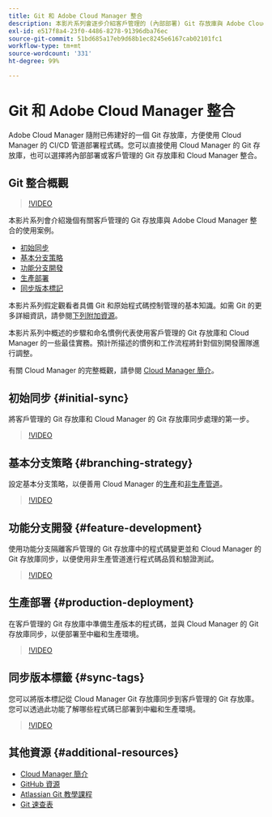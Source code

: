 ```yaml
---
title: Git 和 Adobe Cloud Manager 整合
description: 本影片系列會逐步介紹客戶管理的 (內部部署) Git 存放庫與 Adobe Cloud Manager 的設定和整合。
exl-id: e517f8a4-23f0-4486-8278-91396dba76ec
source-git-commit: 51bd685a17eb9d68b1ec8245e6167cab02101fc1
workflow-type: tm+mt
source-wordcount: '331'
ht-degree: 99%

---
```



# Git 和 Adobe Cloud Manager 整合

Adobe Cloud Manager 隨附已佈建好的一個 Git 存放庫，方便使用 Cloud Manager 的 CI/CD 管道部署程式碼。您可以直接使用 Cloud Manager 的 Git 存放庫，也可以選擇將內部部署或客戶管理的 Git 存放庫和 Cloud Manager 整合。

## Git 整合概觀

>[!VIDEO](https://video.tv.adobe.com/v/28710/)

本影片系列會介紹幾個有關客戶管理的 Git 存放庫與 Adobe Cloud Manager 整合的使用案例。

* [初始同步](#initial-sync)
* [基本分支策略](#branching-strategy)
* [功能分支開發](#feature-development)
* [生產部署](#production-deployment)
* [同步版本標記](#sync-tags)

本影片系列假定觀看者具備 Git 和原始程式碼控制管理的基本知識。如需 Git 的更多詳細資訊，請參閱[下列附加資源](#additional-resources)。

本影片系列中概述的步驟和命名慣例代表使用客戶管理的 Git 存放庫和 Cloud Manager 的一些最佳實務。預計所描述的慣例和工作流程將針對個別開發團隊進行調整。

有關 Cloud Manager 的完整概觀，請參閱 [Cloud Manager 簡介](/help/introduction.md)。

## 初始同步 {#initial-sync}

將客戶管理的 Git 存放庫和 Cloud Manager 的 Git 存放庫同步處理的第一步。

>[!VIDEO](https://video.tv.adobe.com/v/28711/?quality=12)

## 基本分支策略 {#branching-strategy}

設定基本分支策略，以便善用 Cloud Manager 的[生產](/help/using/production-pipelines.md)和[非生產管道](/help/using/non-production-pipelines.md)。

>[!VIDEO](https://video.tv.adobe.com/v/28712/?quality=12)

## 功能分支開發 {#feature-development}

使用功能分支隔離客戶管理的 Git 存放庫中的程式碼變更並和 Cloud Manager 的 Git 存放庫同步，以便使用非生產管道進行程式碼品質和驗證測試。

>[!VIDEO](https://video.tv.adobe.com/v/28723/?quality=12)

## 生產部署 {#production-deployment}

在客戶管理的 Git 存放庫中準備生產版本的程式碼，並與 Cloud Manager 的 Git 存放庫同步，以便部署至中繼和生產環境。

>[!VIDEO](https://video.tv.adobe.com/v/28724/?quality=12)

## 同步版本標籤 {#sync-tags}

您可以將版本標記從 Cloud Manager Git 存放庫同步到客戶管理的 Git 存放庫。您可以透過此功能了解哪些程式碼已部署到中繼和生產環境。

>[!VIDEO](https://video.tv.adobe.com/v/28725/?quality=12)

## 其他資源 {#additional-resources}

* [Cloud Manager 簡介](/help/introduction.md)
* [GitHub 資源](https://docs.github.com/en/get-started/getting-started-with-git/set-up-git)
* [Atlassian Git 教學課程](https://www.atlassian.com/git/tutorials/what-is-version-control)
* [Git 速查表](https://education.github.com/git-cheat-sheet-education.pdf)

